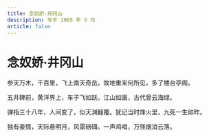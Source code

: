 ```yaml
---
title: 念奴娇·井冈山
description: 写于 1965 年 5 月
article: false
---
```


# 念奴娇·井冈山

参天万木，千百里，飞上南天奇岳。故地重来何所见，多了楼台亭阁。

五井碑前，黄洋界上，车子飞如跃。江山如画，古代曾云海绿。　

弹指三十八年，人间变了，似天渊翻覆。犹记当时烽火里，九死一生如昨。

独有豪情，天际悬明月，风雷磅礴。一声鸡唱，万怪烟消云落。
